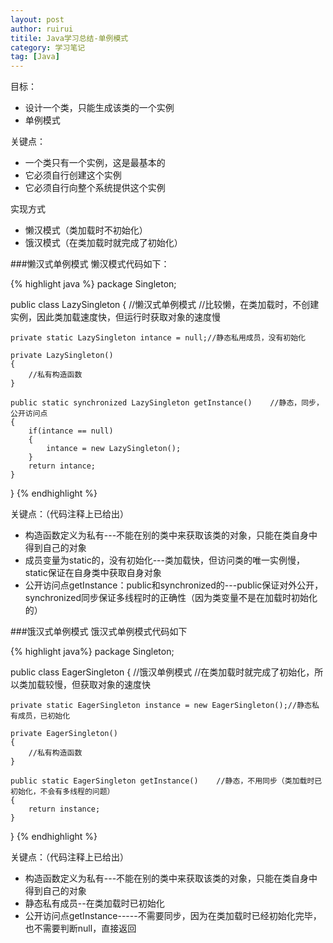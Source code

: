 ```yaml
---
layout: post
author: ruirui
titile: Java学习总结-单例模式
category: 学习笔记
tag: [Java]
---
```

目标：

* 设计一个类，只能生成该类的一个实例
* 单例模式

关键点：

* 一个类只有一个实例，这是最基本的
* 它必须自行创建这个实例
* 它必须自行向整个系统提供这个实例

实现方式

* 懒汉模式（类加载时不初始化）
* 饿汉模式（在类加载时就完成了初始化）

###懒汉式单例模式
懒汉模式代码如下：

{% highlight java %}
package Singleton;

public class LazySingleton {
    //懒汉式单例模式
    //比较懒，在类加载时，不创建实例，因此类加载速度快，但运行时获取对象的速度慢
    
    
    private static LazySingleton intance = null;//静态私用成员，没有初始化
    
    private LazySingleton()
    {
        //私有构造函数
    }
    
    public static synchronized LazySingleton getInstance()    //静态，同步，公开访问点
    {
        if(intance == null)
        {
            intance = new LazySingleton();
        }
        return intance;
    }
}
{% endhighlight %}

关键点：（代码注释上已给出）

* 构造函数定义为私有---不能在别的类中来获取该类的对象，只能在类自身中得到自己的对象
* 成员变量为static的，没有初始化---类加载快，但访问类的唯一实例慢，static保证在自身类中获取自身对象
* 公开访问点getInstance：public和synchronized的---public保证对外公开，synchronized同步保证多线程时的正确性（因为类变量不是在加载时初始化的）

<!-- more -->

###饿汉式单例模式
饿汉式单例模式代码如下

{% highlight java%}
package Singleton;

public class EagerSingleton {
    //饿汉单例模式
    //在类加载时就完成了初始化，所以类加载较慢，但获取对象的速度快
    
    private static EagerSingleton instance = new EagerSingleton();//静态私有成员，已初始化
    
    private EagerSingleton() 
    {
        //私有构造函数
    }
    
    public static EagerSingleton getInstance()    //静态，不用同步（类加载时已初始化，不会有多线程的问题）
    {
        return instance;
    }
    
    
}
{% endhighlight %}

关键点：（代码注释上已给出）

* 构造函数定义为私有---不能在别的类中来获取该类的对象，只能在类自身中得到自己的对象
* 静态私有成员--在类加载时已初始化
* 公开访问点getInstance-----不需要同步，因为在类加载时已经初始化完毕，也不需要判断null，直接返回





